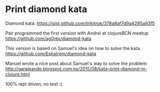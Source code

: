 # Print diamond kata

Diamond kata:
https://gist.github.com/trikitrok/378a8af7d9a4295a93f5

Pair programmed the first version with Andrei at clojureBCN meetup
https://github.com/ag0rex/diamond-kata

This version is based on Samuel's idea on how to solve the kata.
https://github.com/Eskatrem/diamond-kata

Manuel wrote a nice post about Samuel's way to solve the problem:
http://garajeando.blogspot.com.es/2015/08/kata-print-diamond-in-clojure.html

100% repl driven, no test :(
